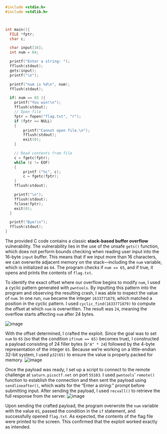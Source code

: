 ```c
#include <stdio.h>
#include <stdlib.h>



int main(){
  FILE *fptr;
  char c;

  char input[16];
  int num = 64;

  printf("Enter a string: ");
  fflush(stdout);
  gets(input);
  printf("\n");

  printf("num is %d\n", num);
  fflush(stdout);

  if( num == 65 ){
    printf("You win!\n");
    fflush(stdout);
    // Open file
    fptr = fopen("flag.txt", "r");
    if (fptr == NULL)
    {
        printf("Cannot open file.\n");
        fflush(stdout);
        exit(0);
    }

    // Read contents from file
    c = fgetc(fptr);
    while (c != EOF)
    {
        printf ("%c", c);
        c = fgetc(fptr);
    }
    fflush(stdout);

    printf("\n");
    fflush(stdout);
    fclose(fptr);
    exit(0);
  }

  printf("Bye!\n");
  fflush(stdout);
}
```


The provided C code contains a classic **stack-based buffer overflow** vulnerability. The vulnerability lies in the use of the unsafe `gets()` function, which does not perform bounds checking when reading user input into the 16-byte `input` buffer. This means that if we input more than 16 characters, we can overwrite adjacent memory on the stack—including the `num` variable, which is initialized as `64`. The program checks if `num == 65`, and if true, it opens and prints the contents of `flag.txt`.





To identify the exact offset where our overflow begins to modify `num`, I used a cyclic pattern generated with `pwntools`. By inputting this pattern into the program and observing the resulting crash, I was able to inspect the value of `num`. In one run, `num` became the integer `1633771879`, which matched a position in the cyclic pattern. I used `cyclic_find(1633771879)` to compute the offset at which `num` is overwritten. The result was `24`, meaning the overflow starts affecting `num` after 24 bytes.

![image](https://github.com/user-attachments/assets/38ce1569-270d-4954-b596-a67fab11d117)




With the offset determined, I crafted the exploit. Since the goal was to set `num` to `65` (so that the condition `if(num == 65)` becomes true), I constructed a payload consisting of 24 filler bytes (`b"A" * 24`) followed by the 4-byte representation of the integer `65`. Because we’re working on a little-endian 32-bit system, I used `p32(65)` to ensure the value is properly packed for memory.
![image](https://github.com/user-attachments/assets/0074966b-ecf5-49d7-9d23-608343d63a12)



Once the payload was ready, I set up a script to connect to the remote challenge at `saturn.picoctf.net` on port `55103`. I used `pwntools`' `remote()` function to establish the connection and then sent the payload using `sendlineafter()`, which waits for the “Enter a string:” prompt before submitting input. After sending the payload, I used `recvall()` to retrieve the full response from the server.
![image](https://github.com/user-attachments/assets/db115244-a952-4ac9-b2af-19d5654bc714)



Upon sending the crafted payload, the program overwrote the `num` variable with the value `65`, passed the condition in the `if` statement, and successfully opened `flag.txt`. As expected, the contents of the flag file were printed to the screen. This confirmed that the exploit worked exactly as intended.
